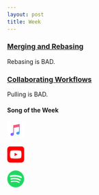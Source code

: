 ```yaml
---
layout: post
title: Week
---
```


### [Merging and Rebasing](http://www.compsci.hunter.cuny.edu/~sweiss/course_materials/csci395.86/slides/git_merge_rebase.html#1)

Rebasing is BAD.

### [Collaborating Workflows](http://www.compsci.hunter.cuny.edu/~sweiss/course_materials/csci395.86/slides/collaborating_workflows.html#3)

Pulling is BAD.

#### Song of the Week

<a href=""><img src="../images/Apple_Music_Icon.png" style="height:40px; width:40px;"/></a>

<a href=""><img src="../images/youtube_social_squircle_red.png" style="height:40px; width:40px;"/></a>

<a href=""><img src="../images/Spotify_Icon_RGB_Green.png" style="height:40px; width:40px;"/></a>
